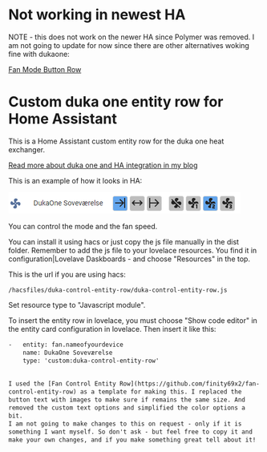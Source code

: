# Not working in newest HA

NOTE - this does not work on the newer HA since Polymer was removed.
I am not going to update for now since there are other alternatives woking fine with dukaone:

[Fan Mode Button Row](https://github.com/finity69x2/fan-mode-button-row)


# Custom duka one entity row for Home Assistant

This is a Home Assistant custom entity row for the duka one heat exchanger.

[Read more about duka one and HA integration in my blog](https://www.dingus.dk/dukaone-ventilation-with-heat-exchanger-and-home-assistant/)

This is an example of how it looks in HA:

![Duka one entity rom in HA](images/ui.png)

You can control the mode and the fan speed.

You can install it using hacs or just copy the js file manually in the dist folder. Remember to add the js file to your lovelace resources. You find it in configuration|Lovelave Daskboards - and choose "Resources" in the top.

This is the url if you are using hacs:
~~~
/hacsfiles/duka-control-entity-row/duka-control-entity-row.js
~~~
Set resource type to "Javascript module".

To insert the entity row in lovelace, you must choose "Show code editor" in the entity card configuration in lovelace. Then insert it like this:
~~~
-   entity: fan.nameofyourdevice
    name: DukaOne Soveværelse
    type: 'custom:duka-control-entity-row'
~~~
~~~

I used the [Fan Control Entity Row](https://github.com/finity69x2/fan-control-entity-row) as a template for making this. I replaced the button text with images to make sure if remains the same size. And removed the custom text options and simplified the color options a bit.
I am not going to make changes to this on request - only if it is something I want myself. So don't ask - but feel free to copy it and make your own changes, and if you make something great tell about it!
